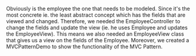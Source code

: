 Obviously is the employee the one that needs to be modeled.
Since it's the most concrete ie. the least abstract concept
which has the fields that are viewed and changed. Therefore, we needed the EmployeeController to 
change the fields and update the view (ie. he uses Employee and updates the EmployeeView).
This means we also needed an EmployeeView class that gives us a view on the fields of the Employee.
Moreover, we created a MVCPatternDemo to show the functionality of the MVC Pattern.
